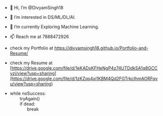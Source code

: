 - 👋 Hi, I’m @DivyamSingh18
- 👀 I’m interested in DS/ML/DL/AI.
- 🌱 I’m currently Exploring Machine Learning.
- 📫 Reach me at 7888472926
- check my Portfolio at https://divyamsingh18.github.io/Portfolio-and-Resume/
- check my Resume at [https://drive.google.com/file/d/1eKADxKFHeNgP4z74UTDdkSA1q8GCCyzj/view?usp=sharing](https://drive.google.com/file/d/1zKZqs4xi1KBM4Qd2FGTrkcIhmAORFqvu/view?usp=sharing)

- while noSuccess: \
   &nbsp;&nbsp;&nbsp;&nbsp;&nbsp;&nbsp;&nbsp; tryAgain() \
   &nbsp;&nbsp;&nbsp;&nbsp;&nbsp;&nbsp;&nbsp; if dead:  \
   &nbsp; &nbsp; &nbsp;&nbsp;&nbsp;&nbsp;&nbsp;&nbsp;&nbsp;&nbsp;&nbsp;   break 


<!---
DivyamSingh18/DivyamSingh18 is a ✨ special ✨ repository because its `README.md` (this file) appears on your GitHub profile.
You can click the Preview link to take a look at your changes.
--->
